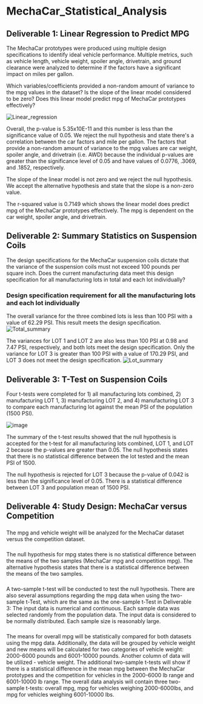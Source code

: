 # MechaCar_Statistical_Analysis

## Deliverable 1: Linear Regression to Predict MPG
The MechaCar prototypes were produced using multiple design specifications to identify ideal vehicle performance. Multiple metrics, such as vehicle length, vehicle weight, spoiler angle, drivetrain, and ground clearance were analyzed to determine if the factors have a significant impact on miles per gallon.

Which variables/coefficients provided a non-random amount of variance to the mpg values in the dataset?
Is the slope of the linear model considered to be zero?
Does this linear model predict mpg of MechaCar prototypes effectively?

![Linear_regression](https://user-images.githubusercontent.com/69759624/102735097-26387b80-4307-11eb-8ca5-a8e64d024539.PNG)

Overall, the p-value is 5.35x10E-11 and this number is less than the significance value of 0.05. We reject the null hypothesis and state there's a correlation between the car factors and mile per gallon. The factors that provide a non-random amount of variance to the mpg values are car weight, spoiler angle, and drivetrain (i.e. AWD) because the individual p-values are greater than the significance level of 0.05 and have values of 0.0776, .3069, and .1852, respectively.

The slope of the linear model is not zero and we reject the null hypothesis. We accept the alternative hypothesis and state that the slope is a non-zero value.

The r-squared value is 0.7149 which shows the linear model does predict mpg of the MechaCar prototypes effectively. The mpg is dependent on the car weight, spoiler angle, and drivetrain.

## Deliverable 2: Summary Statistics on Suspension Coils

The design specifications for the MechaCar suspension coils dictate that the variance of the suspension coils must not exceed 100 pounds per square inch. Does the current manufacturing data meet this design specification for all manufacturing lots in total and each lot individually?

### Design specification requirement for all the manufacturing lots and each lot individually
The overall variance for the three combined lots is less than 100 PSI with a value of 62.29 PSI. This result meets the design specification.
![Total_summary](https://user-images.githubusercontent.com/69759624/102734267-0d2ecb00-4305-11eb-90f1-97bef5d1af11.PNG)

The variances for LOT 1 and LOT 2 are also less than 100 PSI at 0.98 and 7.47 PSI, respectively, and both lots meet the design specification. Only the variance for LOT 3 is greater than 100 PSI with a value of 170.29 PSI, and LOT 3 does not meet the design specification.
![Lot_summary](https://user-images.githubusercontent.com/69759624/102734707-1cfadf00-4306-11eb-9173-9bf9b7f03433.PNG)

## Deliverable 3: T-Test on Suspension Coils
Four t-tests were completed for 1) all manufacturing lots combined, 2) manufacturing LOT 1, 3) manufacturing LOT 2, and 4) manufacturing LOT 3 to compare each manufacturing lot against the mean PSI of the population (1500 PSI).

![image](https://user-images.githubusercontent.com/69759624/102735639-9398dc00-4308-11eb-960a-ee0ef12908c1.png)

The summary of the t-test results showed that the null hypothesis is accepted for the t-test for all manufacturing lots combined, LOT 1, and LOT 2 because the p-values are greater than 0.05. The null hypothesis states that there is no statistical difference between the lot tested and the mean PSI of 1500.

The null hypothesis is rejected for LOT 3 because the p-value of 0.042 is less than the significance level of 0.05. There is a statistical difference between LOT 3 and population mean of 1500 PSI.

## Deliverable 4: Study Design: MechaCar versus Competition
### 
The mpg and vehicle weight will be analyzed for the MechaCar dataset versus the competition dataset.
### 
The null hypothesis for mpg states there is no statistical difference between the means of the two samples (MechaCar mpg and competition mpg). The alternative hypothesis states that there is a statistical difference between the means of the two samples.
### 
A two-sample t-test will be conducted to test the null hypothesis. There are also several assumptions regarding the mpg data when using the two-sample t-Test, which are the same as the one-sample t-Test in Deliverable 3:
The input data is numerical and continuous.
Each sample data was selected randomly from the population data.
The input data is considered to be normally distributed.
Each sample size is reasonably large.
### 
The means for overall mpg will be statistically compared for both datasets using the mpg data. Additionally, the data will be grouped by vehicle weight and new means will be calculated for two categories of vehicle weight: 2000-6000 pounds and 6001-10000 pounds. Another column of data will be utilized - vehicle weight. The additional two-sample t-tests will show if there is a statistical difference in the mean mpg between the MechaCar prototypes and the competition for vehicles in the 2000-6000 lb range and 6001-10000 lb range. The overall data analysis will contain three two-sample t-tests: overall mpg, mpg for vehicles weighing 2000-6000lbs, and mpg for vehicles weighing 6001-10000 lbs.
